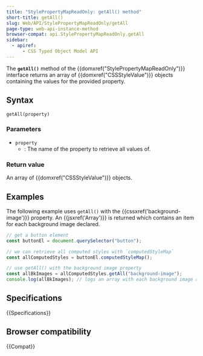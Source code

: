 ```yaml
---
title: "StylePropertyMapReadOnly: getAll() method"
short-title: getAll()
slug: Web/API/StylePropertyMapReadOnly/getAll
page-type: web-api-instance-method
browser-compat: api.StylePropertyMapReadOnly.getAll
sidebar:
  - apiref:
      - CSS Typed Object Model API
---
```


The **`getAll()`** method of the
{{domxref("StylePropertyMapReadOnly")}} interface returns an array of
{{domxref("CSSStyleValue")}} objects containing the values for the provided property.

## Syntax

```js-nolint
getAll(property)
```

### Parameters

- `property`
  - : The name of the property to retrieve all values of.

### Return value

An array of {{domxref("CSSStyleValue")}} objects.

## Examples

The following example uses `getAll()` with the
{{cssxref('background-image')}} property. An {{jsxref('Array')}} is returned which
contains an item for each background image declared.

```js
// get a button element
const buttonEl = document.querySelector("button");

// we can retrieve all computed styles with `computedStyleMap`
const allComputedStyles = buttonEl.computedStyleMap();

// use getAll() with the background image property
const allBkImages = allComputedStyles.getAll("background-image");
console.log(allBkImages); // logs an array with each background image as an item
```

## Specifications

{{Specifications}}

## Browser compatibility

{{Compat}}
